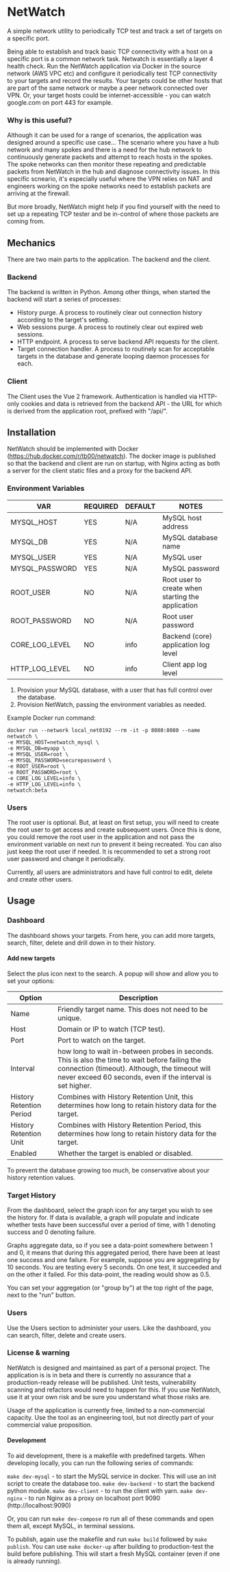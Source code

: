 
# NetWatch

A simple network utility to periodically TCP test and track a set of targets on a specific port.

Being able to establish and track basic TCP connectivity with a host on a specific port is a common network task. Netwatch is essentially a layer 4 health check. Run the NetWatch application via Docker in the source network (AWS VPC etc) and configure it periodically test TCP connectivity to your targets and record the results. Your targets could be other hosts that are part of the same network or maybe a peer network connected over VPN. Or, your target hosts could be internet-accessible - you can watch google.com on port 443 for example.

### Why is this useful?


Although it can be used for a range of scenarios, the application was designed around a specific use case... The scenario where you have a hub network and many spokes and there is a need for the hub network to continuously generate packets and attempt to reach hosts in the spokes. The spoke networks can then monitor these repeating and predictable packets from NetWatch in the hub and diagnose connectivity issues. In this specific scneario, it's especially useful where the VPN relies on NAT and engineers working on the spoke networks need to establish packets are arriving at the firewall.

But more broadly, NetWatch might help if you find yourself with the need to set up a repeating TCP tester and be in-control of where those packets are coming from.

## Mechanics

There are two main parts to the application. The backend and the client.

### Backend

The backend is written in Python. Among other things, when started the backend will start a series of processes:
- History purge. A process to routinely clear out connection history according to the target's setting.
- Web sessions purge. A process to routinely clear out expired web sessions.
- HTTP endpoint. A process to serve backend API requests for the client.
- Target connection handler. A process to routinely scan for acceptable targets in the database and generate looping daemon processes for each.

### Client

The Client uses the Vue 2 framework. Authentication is handled via HTTP-only cookies and data is retrieved from the backend API - the URL for which is derived from the application root, prefixed with "/api/".

## Installation

NetWatch should be implemented with Docker (https://hub.docker.com/r/tb00/netwatch). The docker image is published so that the backend and client are run on startup, with Nginx acting as both a server for the client static files and a proxy for the backend API.

### Environment Variables

| VAR | REQUIRED | DEFAULT | NOTES |
|---|---|---|---|
| MYSQL_HOST | YES | N/A | MySQL host address |
| MYSQL_DB | YES | N/A | MySQL database name |
| MYSQL_USER | YES | N/A | MySQL user |
| MYSQL_PASSWORD | YES | N/A | MySQL password |
| ROOT_USER | NO | N/A | Root user to create when starting the application |
| ROOT_PASSWORD | NO | N/A | Root user password |
| CORE_LOG_LEVEL | NO | info | Backend (core) application log level |
| HTTP_LOG_LEVEL | NO | info | Client app log level |

1. Provision your MySQL database, with a user that has full control over the database.
2. Provision NetWatch, passing the environment variables as needed.

Example Docker run command:
```
docker run --network local_net0192 --rm -it -p 8080:8080 --name netwatch \
-e MYSQL_HOST=netwatch_mysql \
-e MYSQL_DB=myapp \
-e MYSQL_USER=root \
-e MYSQL_PASSWORD=securepassword \
-e ROOT_USER=root \
-e ROOT_PASSWORD=root \
-e CORE_LOG_LEVEL=info \
-e HTTP_LOG_LEVEL=info \
netwatch:beta
```

### Users

The root user is optional. But, at least on first setup, you will need to create the root user to get access and create subsequent users. Once this is done, you could remove the root user in the application and not pass the environment variable on next run to prevent it being recreated. You can also just keep the root user if needed. It is recommended to set a strong root user password and change it periodically.

Currently, all users are administrators and have full control to edit, delete and create other users.

## Usage

### Dashboard

The dashboard shows your targets. From here, you can add more targets, search, filter, delete and drill down in to their history.

#### Add new targets

Select the plus icon next to the search. A popup will show and allow you to set your options:

| Option | Description |
|---|---|
| Name | Friendly target name. This does not need to be unique. |
| Host | Domain or IP to watch (TCP test). |
| Port | Port to watch on the target. |
| Interval | how long to wait in-between probes in seconds. This is also the time to wait before failing the connection (timeout). Although, the timeout will never exceed 60 seconds, even if the interval is set higher. |
| History Retention Period | Combines with History Retention Unit, this determines how long to retain history data for the target. |
| History Retention Unit | Combines with History Retention Period, this determines how long to retain history data for the target. |
| Enabled | Whether the target is enabled or disabled. |

To prevent the database growing too much, be conservative about your history retention values.

### Target History

From the dashboard, select the graph icon for any target you wish to see the history for. If data is available, a graph will populate and indicate whether tests have been successful over a period of time, with 1 denoting success and 0 denoting failure.

Graphs aggregate data, so if you see a data-point somewhere between 1 and 0, it means that during this aggregated period, there have been at least one success and one failure. For example, suppose you are aggregating by 10 seconds. You are testing every 5 seconds. On one test, it succeeded and on the other it failed. For this data-point, the reading would show as 0.5. 

You can set your aggregation (or "group by") at the top right of the page, next to the "run" button.

### Users

Use the Users section to administer your users. Like the dashboard, you can search, filter, delete and create users.

### License & warning
NetWatch is designed and maintained as part of a personal project. The application is is in beta and there is currently no assurance that a production-ready release will be published. Unit tests, vulnerability scanning and refactors would need to happen for this. If you use NetWatch, use it at your own risk and be sure you understand what those risks are. 

Usage of the application is currently free, limited to a non-commercial capacity. Use the tool as an engineering tool, but not directly part of your commercial value proposition. 

#### Development

To aid development, there is a makefile with predefined targets. When developing locally, you can run the following series of commands:

```make dev-mysql``` - to start the MySQL service in docker. This will use an init script to create the database too.
```make dev-backend``` - to start the backend python module.
```make dev-client``` - to run the client with yarn.
```make dev-nginx``` - to run Nginx as a proxy on localhost port 9090 (http://localhost:9090)

Or, you can run ```make dev-compose``` ro run all of these commands and open them all, except MySQL, in terminal sessions.

To publish, again use the makefile and run ```make build``` followed by ```make publish```. You can use ```make docker-up``` after building to production-test the build before publishing. This will start a fresh MySQL container (even if one is already running).